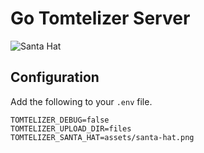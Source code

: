 # Go Tomtelizer Server

![Santa Hat](https://raw.github.com/athega/go-tomtelizer-server/master/assets/santa-hat.png)

## Configuration

Add the following to your `.env` file.

```
TOMTELIZER_DEBUG=false
TOMTELIZER_UPLOAD_DIR=files
TOMTELIZER_SANTA_HAT=assets/santa-hat.png
```
